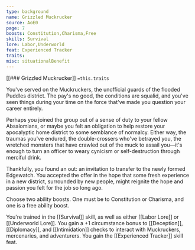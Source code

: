 ```yaml
---
type: background
name: Grizzled Muckrucker 
source: AoE0
page: 7
boosts: Constitution,Charisma,Free
skills: Survival
lore: Labor,Underworld
feat: Experienced Tracker
traits: 
misc: situationalBenefit
---
```


[[### Grizzled Muckrucker]]
`=this.traits`


You've served on the Muckruckers, the unofficial guards of the flooded Puddles district. The pay's no good, the conditions are squalid, and you've seen things during your time on the force that've made you question your career entirely.

Perhaps you joined the group out of a sense of duty to your fellow Absalomians, or maybe you felt an obligation to help restore your apocalyptic home district to some semblance of normalcy. Either way, the traumas you've endured, the double-crossers who've betrayed you, the wretched monsters that have crawled out of the muck to assail you—it's enough to turn an officer to weary cynicism or self-destruction through merciful drink.

Thankfully, you found an out: an invitation to transfer to the newly formed Edgewatch. You accepted the offer in the hope that some fresh experience in a new district, surrounded by new people, might reignite the hope and passion you felt for the job so long ago.

Choose two ability boosts. One must be to Constitution or Charisma, and one is a free ability boost.

You're trained in the [[Survival]] skill, as well as either [[Labor Lore]] or [[Underworld Lore]]. You gain a +1 circumstance bonus to [[Deception]], [[Diplomacy]], and [[Intimidation]] checks to interact with Muckruckers, mercenaries, and adventurers. You gain the [[Experienced Tracker]] skill feat.

